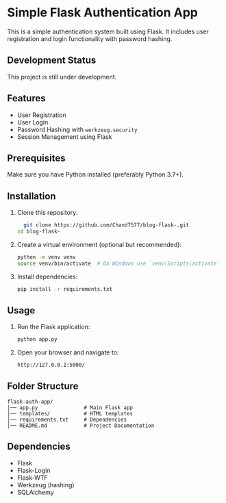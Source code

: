 # Simple Flask Authentication App

This is a simple authentication system built using Flask. It includes user registration and login functionality with password hashing.

## Development Status

This project is still under development.

## Features

- User Registration
- User Login
- Password Hashing with `werkzeug.security`
- Session Management using Flask

## Prerequisites

Make sure you have Python installed (preferably Python 3.7+).

## Installation

1. Clone this repository:
   ```sh
     git clone https://github.com/Chand7577/blog-flask-.git
   cd blog-flask-
   ```
2. Create a virtual environment (optional but recommended):
   ```sh
   python -m venv venv
   source venv/bin/activate  # On Windows use `venv\Scripts\activate`
   ```
3. Install dependencies:
   ```sh
   pip install -r requirements.txt
   ```

## Usage

1. Run the Flask application:
   ```sh
   python app.py
   ```
2. Open your browser and navigate to:
   ```
   http://127.0.0.1:5000/
   ```

## Folder Structure

```
flask-auth-app/
│── app.py               # Main Flask app
│── templates/           # HTML templates
│── requirements.txt     # Dependencies
│── README.md            # Project Documentation
```

## Dependencies

- Flask
- Flask-Login
- Flask-WTF
- Werkzeug (hashing)
- SQLAlchemy






